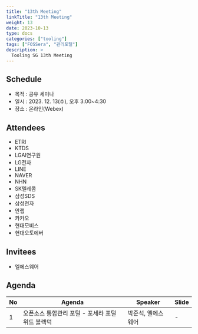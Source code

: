 ```yaml
---
title: "13th Meeting"
linkTitle: "13th Meeting"
weight: 13
date: 2023-10-13
type: docs
categories: ["tooling"]
tags: ["FOSSera", "관리포털"]
description: >
  Tooling SG 13th Meeting
---
```


## Schedule

* 목적 : 공유 세미나
* 일시 : 2023. 12. 13(수), 오후 3:00~4:30
* 장소 : 온라인(Webex)

## Attendees
* ETRI
* KTDS
* LGAI연구원
* LG전자
* LINE
* NAVER
* NHN
* SK텔레콤 
* 삼성SDS
* 삼성전자
* 안랩
* 카카오
* 현대모비스
* 현대오토에버

## Invitees
* 엘에스웨어

## Agenda
| No | Agenda           | Speaker | Slide |
|----|-----------------|------|------|
| 1  | 오픈소스 통합관리 포털 - 포세라 포털 위드 블랙덕 | 박준석, 엘에스웨어 | - |